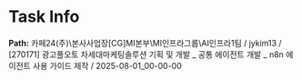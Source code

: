 # Task Info

**Path:** 카페24(주)\본사사업장\[CG]MI본부\MI인프라그룹\AI인프라1팀 / jykim13 / [270171] 광고풀오토 차세대마케팅솔루션 기획 및 개발 _ 공통 에이전트 개발 _ n8n 에이전트 사용 가이드 제작 / 2025-08-01_00-00-00

